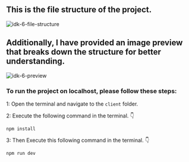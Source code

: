 ## This is the file structure of the project.

![idk-6-file-structure](https://github.com/itsarghyadas/idk-tailwind-6/assets/89768406/ff979605-1f46-4d12-99a3-81b47660fc90)

## Additionally, I have provided an image preview that breaks down the structure for better understanding.

![idk-6-preview](https://github.com/itsarghyadas/idk-tailwind-6/assets/89768406/807c7cd3-ffd3-46d0-be36-e7863bc7a17a)

### To run the project on localhost, please follow these steps:

1: Open the terminal and navigate to the `client` folder.

2: Execute the following command in the terminal. 👇

```
npm install
```

3: Then Execute this following command in the terminal. 👇

```
npm run dev
```
